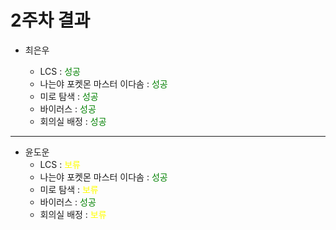 # 2주차 결과

- 최은우

  - LCS : <font color="green"> 성공 </font>
  - 나는야 포켓몬 마스터 이다솜 : <font color="green"> 성공 </font>
  - 미로 탐색 : <font color="green"> 성공 </font>
  - 바이러스 : <font color="green"> 성공 </font>
  - 회의실 배정 : <font color="green"> 성공 </font>

---

- 윤도운
  - LCS : <font color= "yellow"> 보류 </font>
  - 나는야 포켓몬 마스터 이다솜 : <font color="green"> 성공 </font>
  - 미로 탐색 : <font color="yellow"> 보류 </font>
  - 바이러스 : <font color="green"> 성공 </font>
  - 회의실 배정 : <font color="yellow"> 보류 </font>
